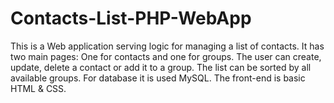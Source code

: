 # Contacts-List-PHP-WebApp
This is a Web application serving logic for managing a list of contacts. It has two main pages: One for contacts and one for groups. The user can create, update, delete a contact or add it to a group. The list can be sorted by all available groups. For database it is used MySQL. The front-end is basic HTML &amp; CSS.

